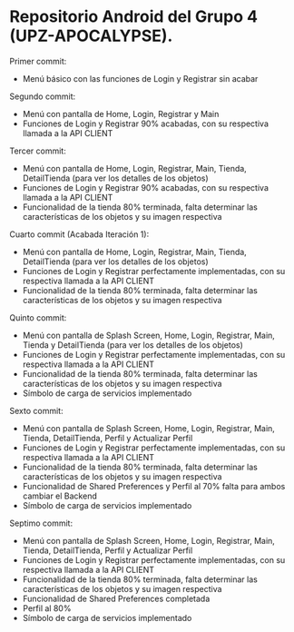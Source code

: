 # Repositorio Android del Grupo 4 (UPZ-APOCALYPSE).

Primer commit:
- Menú básico con las funciones de Login y Registrar sin acabar

Segundo commit:
- Menú con pantalla de Home, Login, Registrar y Main
- Funciones de Login y Registrar 90% acabadas, con su respectiva llamada a la API CLIENT

Tercer commit:
- Menú con pantalla de Home, Login, Registrar, Main, Tienda, DetailTienda (para ver los detalles de los objetos)
- Funciones de Login y Registrar 90% acabadas, con su respectiva llamada a la API CLIENT
- Funcionalidad de la tienda 80% terminada, falta determinar las características de los objetos y su imagen respectiva

Cuarto commit (Acabada Iteración 1):
- Menú con pantalla de Home, Login, Registrar, Main, Tienda, DetailTienda (para ver los detalles de los objetos)
- Funciones de Login y Registrar perfectamente implementadas, con su respectiva llamada a la API CLIENT
- Funcionalidad de la tienda 80% terminada, falta determinar las características de los objetos y su imagen respectiva

Quinto commit:
- Menú con pantalla de Splash Screen, Home, Login, Registrar, Main, Tienda y DetailTienda (para ver los detalles de los objetos)
- Funciones de Login y Registrar perfectamente implementadas, con su respectiva llamada a la API CLIENT
- Funcionalidad de la tienda 80% terminada, falta determinar las características de los objetos y su imagen respectiva
- Símbolo de carga de servicios implementado

Sexto commit:
- Menú con pantalla de Splash Screen, Home, Login, Registrar, Main, Tienda, DetailTienda, Perfil y Actualizar Perfil
- Funciones de Login y Registrar perfectamente implementadas, con su respectiva llamada a la API CLIENT
- Funcionalidad de la tienda 80% terminada, falta determinar las características de los objetos y su imagen respectiva
- Funcionalidad de Shared Preferences y Perfil al 70% falta para ambos cambiar el Backend
- Símbolo de carga de servicios implementado

Septimo commit:
- Menú con pantalla de Splash Screen, Home, Login, Registrar, Main, Tienda, DetailTienda, Perfil y Actualizar Perfil
- Funciones de Login y Registrar perfectamente implementadas, con su respectiva llamada a la API CLIENT
- Funcionalidad de la tienda 80% terminada, falta determinar las características de los objetos y su imagen respectiva
- Funcionalidad de Shared Preferences completada
- Perfil al 80% 
- Símbolo de carga de servicios implementado

